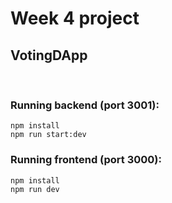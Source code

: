 # Week 4 project

## VotingDApp
<br /> 

### Running backend (port 3001):
```shell
npm install
npm run start:dev
```

### Running frontend (port 3000):
```shell
npm install
npm run dev
```
